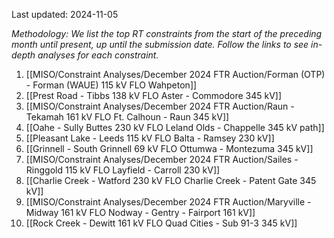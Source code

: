 Last updated: 2024-11-05

*Methodology: We list the top RT constraints from the start of the preceding month until present, up until the submission date. Follow the links to see in-depth analyses for each constraint.*

1. [[MISO/Constraint Analyses/December 2024 FTR Auction/Forman (OTP) - Forman (WAUE) 115 kV FLO Wahpeton]]
2. [[Prest Road - Tibbs 138 kV FLO Aster - Commodore 345 kV]]
3. [[MISO/Constraint Analyses/December 2024 FTR Auction/Raun - Tekamah 161 kV FLO Ft. Calhoun - Raun 345 kV]]
4. [[Oahe - Sully Buttes 230 kV FLO Leland Olds - Chappelle 345 kV path]]
5. [[Pleasant Lake - Leeds 115 kV FLO Balta - Ramsey 230 kV]]
6. [[Grinnell - South Grinnell 69 kV FLO Ottumwa - Montezuma 345 kV]]
7. [[MISO/Constraint Analyses/December 2024 FTR Auction/Sailes - Ringgold 115 kV FLO Layfield - Carroll 230 kV]]
8. [[Charlie Creek - Watford 230 kV FLO Charlie Creek - Patent Gate 345 kV]]
9. [[MISO/Constraint Analyses/December 2024 FTR Auction/Maryville - Midway 161 kV FLO Nodway - Gentry - Fairport 161 kV]]
10. [[Rock Creek - Dewitt 161 kV FLO Quad Cities - Sub 91-3 345 kV]]